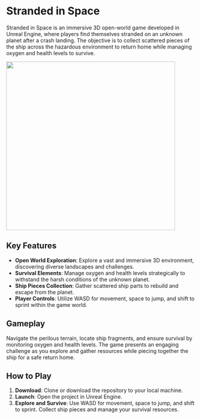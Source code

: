 # Stranded in Space

Stranded in Space is an immersive 3D open-world game developed in Unreal Engine, where players find themselves stranded on an unknown planet after a crash landing. The objective is to collect scattered pieces of the ship across the hazardous environment to return home while managing oxygen and health levels to survive.

<img width="450"  src="https://github.com/Npelletier91/Stranded-In-Space/assets/129113700/8b3f4fdb-a2b3-4762-926c-d66154a14671">



## Key Features

- **Open World Exploration**: Explore a vast and immersive 3D environment, discovering diverse landscapes and challenges.
- **Survival Elements**: Manage oxygen and health levels strategically to withstand the harsh conditions of the unknown planet.
- **Ship Pieces Collection**: Gather scattered ship parts to rebuild and escape from the planet.
- **Player Controls**: Utilize WASD for movement, space to jump, and shift to sprint within the game world.

## Gameplay

Navigate the perilous terrain, locate ship fragments, and ensure survival by monitoring oxygen and health levels. The game presents an engaging challenge as you explore and gather resources while piecing together the ship for a safe return home.

## How to Play

1. **Download**: Clone or download the repository to your local machine.
2. **Launch**: Open the project in Unreal Engine.
3. **Explore and Survive**: Use WASD for movement, space to jump, and shift to sprint. Collect ship pieces and manage your survival resources.
